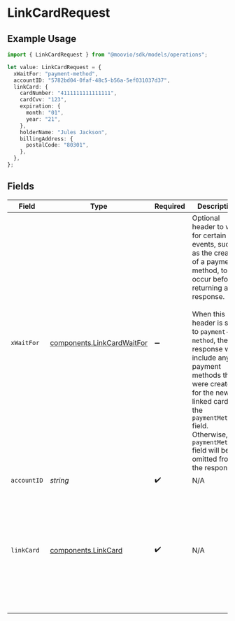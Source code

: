 # LinkCardRequest

## Example Usage

```typescript
import { LinkCardRequest } from "@moovio/sdk/models/operations";

let value: LinkCardRequest = {
  xWaitFor: "payment-method",
  accountID: "5782bd04-0faf-48c5-b56a-5ef031037d37",
  linkCard: {
    cardNumber: "4111111111111111",
    cardCvv: "123",
    expiration: {
      month: "01",
      year: "21",
    },
    holderName: "Jules Jackson",
    billingAddress: {
      postalCode: "80301",
    },
  },
};
```

## Fields

| Field                                                                                                                                                                                                                                                                                                                                                                        | Type                                                                                                                                                                                                                                                                                                                                                                         | Required                                                                                                                                                                                                                                                                                                                                                                     | Description                                                                                                                                                                                                                                                                                                                                                                  | Example                                                                                                                                                                                                                                                                                                                                                                      |
| ---------------------------------------------------------------------------------------------------------------------------------------------------------------------------------------------------------------------------------------------------------------------------------------------------------------------------------------------------------------------------- | ---------------------------------------------------------------------------------------------------------------------------------------------------------------------------------------------------------------------------------------------------------------------------------------------------------------------------------------------------------------------------- | ---------------------------------------------------------------------------------------------------------------------------------------------------------------------------------------------------------------------------------------------------------------------------------------------------------------------------------------------------------------------------- | ---------------------------------------------------------------------------------------------------------------------------------------------------------------------------------------------------------------------------------------------------------------------------------------------------------------------------------------------------------------------------- | ---------------------------------------------------------------------------------------------------------------------------------------------------------------------------------------------------------------------------------------------------------------------------------------------------------------------------------------------------------------------------- |
| `xWaitFor`                                                                                                                                                                                                                                                                                                                                                                   | [components.LinkCardWaitFor](../../models/components/linkcardwaitfor.md)                                                                                                                                                                                                                                                                                                     | :heavy_minus_sign:                                                                                                                                                                                                                                                                                                                                                           | Optional header to wait for certain events, such as the creation of a payment method, to occur before returning a response.<br/><br/>When this header is set to `payment-method`, the response will include any payment methods that were created for the newly <br/>linked card in the `paymentMethods` field. Otherwise, the `paymentMethods` field will be omitted from the response. | payment-method                                                                                                                                                                                                                                                                                                                                                               |
| `accountID`                                                                                                                                                                                                                                                                                                                                                                  | *string*                                                                                                                                                                                                                                                                                                                                                                     | :heavy_check_mark:                                                                                                                                                                                                                                                                                                                                                           | N/A                                                                                                                                                                                                                                                                                                                                                                          |                                                                                                                                                                                                                                                                                                                                                                              |
| `linkCard`                                                                                                                                                                                                                                                                                                                                                                   | [components.LinkCard](../../models/components/linkcard.md)                                                                                                                                                                                                                                                                                                                   | :heavy_check_mark:                                                                                                                                                                                                                                                                                                                                                           | N/A                                                                                                                                                                                                                                                                                                                                                                          | {<br/>"cardNumber": "4111111111111111",<br/>"cardCvv": "123",<br/>"expiration": {<br/>"month": "01",<br/>"year": "21"<br/>},<br/>"holderName": "Jules Jackson",<br/>"billingAddress": {<br/>"postalCode": "80301"<br/>}<br/>}                                                                                                                                                |